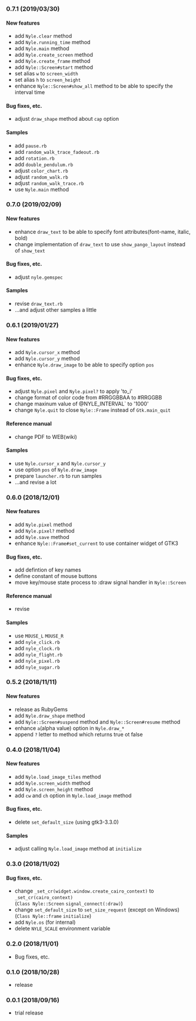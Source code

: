 ### 0.7.1 (2019/03/30)
#### New features
* add `Nyle.clear` method
* add `Nyle.running_time` method
* add `Nyle.main` method
* add `Nyle.create_screen` method
* add `Nyle.create_frame` method
* add `Nyle::Screen#start` method
* set alias `w` to `screen_width`
* set alias `h` to `screen_height`
* enhance `Nyle::Screen#show_all` method to be able to specify the interval time

#### Bug fixes, etc.
* adjust `draw_shape` method about `cap` option

#### Samples
* add `pause.rb`
* add `random_walk_trace_fadeout.rb`
* add `rotation.rb`
* add `double_pendulum.rb`
* adjust `color_chart.rb`
* adjust `random_walk.rb`
* adjust `random_walk_trace.rb`
* use `Nyle.main` method


### 0.7.0 (2019/02/09)
#### New features
* enhance `draw_text` to be able to specify font attributes(font-name, italic, bold)
* change implementation of `draw_text` to use `show_pango_layout` instead of `show_text`

#### Bug fixes, etc.
* adjust `nyle.gemspec`

#### Samples
* revise `draw_text.rb`
* ...and adjust other samples a little


### 0.6.1 (2019/01/27)
#### New features
* add `Nyle.cursor_x` method
* add `Nyle.cursor_y` method
* enhance `Nyle.draw_image` to be able to specify option `pos`

#### Bug fixes, etc.
* adjust `Nyle.pixel` and `Nyle.pixel?` to apply 'to_i'
* change format of color code from #RRGGBBAA to #RRGGBB
* change maxinum value of @NYLE_INTERVAL` to '1000'
* change `Nyle.quit` to close `Nyle::Frame` instead of `Gtk.main_quit`

#### Reference manual
* change PDF to WEB(wiki)

#### Samples
* use `Nyle.cursor_x` and `Nyle.cursor_y`
* use option `pos` of `Nyle.draw_image`
* prepare `launcher.rb` to run samples
* ...and revise a lot


### 0.6.0 (2018/12/01)
#### New features
* add `Nyle.pixel` method
* add `Nyle.pixel?` method
* add `Nyle.save` method
* enhance `Nyle::Frame#set_current` to use container widget of GTK3

#### Bug fixes, etc.
* add defintion of key names
* define constant of mouse buttons
* move key/mouse state process to :draw signal handler in `Nyle::Screen`

#### Reference manual
* revise

#### Samples
* use `MOUSE_L` `MOUSE_R`
* add `nyle_click.rb`
* add `nyle_clock.rb`
* add `nyle_flight.rb`
* add `nyle_pixel.rb`
* add `nyle_sugar.rb`


### 0.5.2 (2018/11/11)
#### New features
* release as RubyGems
* add `Nyle.draw_shape` method
* add `Nyle::Screen#suspend` method and `Nyle::Screen#resume` method
* enhance `a`(alpha value) option in `Nyle.draw_*`
* append `?` letter to method which returns true ot false


### 0.4.0 (2018/11/04)
#### New features

* add `Nyle.load_image_tiles` method
* add `Nyle.screen_width` method
* add `Nyle.screen_height` method
* add `cw` and `ch` option in `Nyle.load_image` method

#### Bug fixes, etc.
* delete `set_default_size` (using gtk3-3.3.0)

#### Samples
* adjust calling `Nyle.load_image` method at `initialize`


### 0.3.0 (2018/11/02)
#### Bug fixes, etc.

* change `_set_cr(widget.window.create_cairo_context)` to `_set_cr(cairo_context)`  
  (`Class Nyle::Screen` `signal_connect(:draw)`)
* change `set_default_size` to `set_size_request` (except on Windows)  
  (`Class Nyle::frame` `initialize`)
* add `Nyle.os` (for internal)
* delete `NYLE_SCALE` environment variable


### 0.2.0 (2018/11/01)
* Bug fixes, etc.


### 0.1.0 (2018/10/28)
* release


### 0.0.1 (2018/09/16)
* trial release

